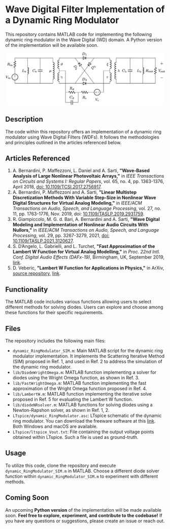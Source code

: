 # Wave Digital Filter Implementation of a Dynamic Ring Modulator

This repository contains MATLAB code for implementing the following dynamic ring modulator in the Wave Digital (WD) domain. A Python version of the implementation will be available soon.

![Schematic](/ringmod.png "Circuit schematic.")

## Description

The code within this repository offers an implementation of a dynamic ring modulator using Wave Digital Filters (WDFs). It follows the methodologies and principles outlined in the articles referenced below.

## Articles Referenced

1. A. Bernardini, P. Maffezzoni, L. Daniel and A. Sarti, **"Wave-Based Analysis of Large Nonlinear Photovoltaic Arrays,"** in _IEEE Transactions on Circuits and Systems I: Regular Papers_, vol. 65, no. 4, pp. 1363-1376, April 2018, [doi: 10.1109/TCSI.2017.2756917](https://ieeexplore.ieee.org/document/8061002).
2. A. Bernardini, P. Maffezzoni and A. Sarti, **"Linear Multistep Discretization Methods With Variable Step-Size in Nonlinear Wave Digital Structures for Virtual Analog Modeling,"** in _IEEE/ACM Transactions on Audio, Speech, and Language Processing_, vol. 27, no. 11, pp. 1763-1776, Nov. 2019, doi: [10.1109/TASLP.2019.2931759](https://ieeexplore.ieee.org/document/8779678).
3. R. Giampiccolo, M. G. d. Bari, A. Bernardini and A. Sarti, **"Wave Digital Modeling and Implementation of Nonlinear Audio Circuits With Nullors,"** in _IEEE/ACM Transactions on Audio, Speech, and Language Processing_, vol. 29, pp. 3267-3279, 2021, [doi: 10.1109/TASLP.2021.3120627](https://ieeexplore.ieee.org/document/9580658).
4. S. D’Angelo, L. Gabrielli, and L. Turchet, **"Fast Approximation of the Lambert W Function for Virtual Analog Modelling,"** in _Proc. 22nd Intl. Conf. Digital Audio Effects (DAFx-19)_, Birmingham, UK, September 2019, [link](https://dafx.de/paper-archive/2019/DAFx2019_paper_5.pdf).
5. D. Veberic, **"Lambert W Function for Applications in Physics,"** in ArXiv, [source repository](https://github.com/DarkoVeberic/LambertW), [link](https://arxiv.org/pdf/1209.0735.pdf).

## Functionality

The MATLAB code includes various functions allowing users to select different methods for solving diodes. Users can explore and choose among these functions for their specific requirements.

## Files

The repository includes the following main files:

- `dynamic_RingModulator_SIM.m`: Main MATLAB script for the dynamic ring modulator implementation. It implements the Scattering Iterative Method (SIM) proposed in Ref. 1, and used in Ref. 2 to address the simulation of the dynamic ring modulator.
- `lib/DiodeWrightOmega.m`: MATLAB function implementing a solver for diodes using the Wright Omega function, as shown in Ref. 3.
- `lib/FastWrightOmega.m`: MATLAB function implementing the fast approximation of the Wright Omega function proposed in Ref. 4.
- `lib/LambertW.m`: MATLAB function implementing the iterative solve proposed in Ref. 5 for evaluating the Lambert W function.
- `lib/diodeNRsolver.m`: MATLAB functions for solving diodes using a Newton-Rapshon solver, as shown in Ref. 1, 2.
- `LTspice/dynamic_RingModulator.asc`: LTspice schematic of the dynamic ring modulator. You can download the freeware software at this [link](https://www.analog.com/en/design-center/design-tools-and-calculators/ltspice-simulator.html). Both Windows and macOS are available.
- `LTspice/ltspice_Vout.txt`: File containing the output voltage points obtained within LTspice. Such a file is used as ground-truth.

## Usage

To utilize this code, clone the repository and execute `dynamic_RingModulator_SIM.m` in MATLAB. Choose a different diode solver function within `dynamic_RingModulator_SIM.m` to experiment with different methods.

## Coming Soon

An upcoming **Python version** of the implementation will be made available soon.
**Feel free to explore, experiment, and contribute to the codebase!**
If you have any questions or suggestions, please create an issue or reach out.

